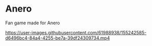 # Anero
Fan game made for Anero


https://user-images.githubusercontent.com/61988938/155242585-d6496bc4-84a4-4255-be7a-39df24309734.mp4

